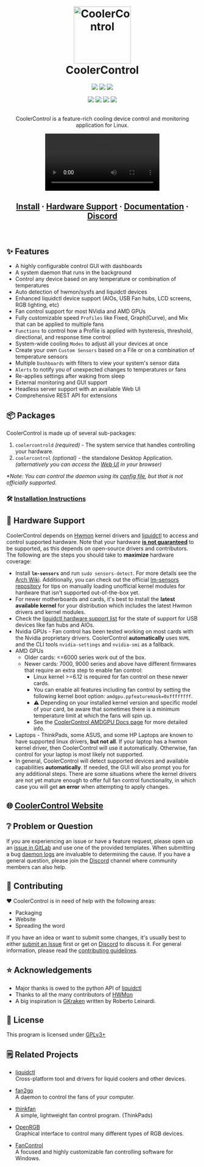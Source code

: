 <!-- trunk-ignore(markdownlint/MD041): First line should be heading -->
<div align="center">
  <h1>
  <img alt="CoolerControl" src="https://gitlab.com/coolercontrol/coolercontrol/-/raw/main/packaging/metadata/org.coolercontrol.CoolerControl.png" width="150">
  <br>
  CoolerControl
  <br>
  </h1>

<!-- trunk-ignore-begin(markdownlint)-->

<a href="https://discord.gg/MbcgUFAfhV"><img src="https://img.shields.io/badge/_-discord-_?style=for-the-badge&label=chat&logo=discord&color=568af2&labelColor=2c313c&logoColor=dce1ec"></a>
<a href="https://gitlab.com/coolercontrol/coolercontrol/-/releases"><img src="https://img.shields.io/gitlab/v/release/30707566?sort=semver&logo=gitlab&style=for-the-badge&color=568af2&labelColor=2c313c&logoColor=dce1ec"></a>
<a href="https://gitlab.com/coolercontrol/coolercontrol/-/commits"><img src="https://img.shields.io/gitlab/last-commit/coolercontrol/coolercontrol?style=for-the-badge&logo=gitlab&color=568af2&labelColor=2c313c&logoColor=dce1ec"></a>

<img src="https://img.shields.io/badge/_-Linux-2c313c?style=for-the-badge&logo=linux&logoColor=dce1ec">
<img src="https://img.shields.io/badge/_-Rust-2c313c?style=for-the-badge&logo=rust">
<img src="https://img.shields.io/badge/_-Vue-2c313c?style=for-the-badge&logo=vue.js">
<img src="https://img.shields.io/badge/_-Python-2c313c?style=for-the-badge&logo=python">

<!-- trunk-ignore-end(markdownlint)-->

<br/>
<br/>
<p>
CoolerControl is a feature-rich cooling device control and monitoring application for Linux.
</p>

<!-- trunk-ignore-begin(markdownlint/MD045): links with emojis -->

![](screenshots/coolercontrol.webm)

<!-- trunk-ignore-end(markdownlint/MD045): links with emojis -->

<!-- <img src="screenshots/coolercontrol-overview.png" alt="Screenshot" width="700"/> -->

</div>

<div align="center">
<h2>

<!-- trunk-ignore-begin(markdownlint/MD051): links with emojis -->

[Install](https://docs.coolercontrol.org/getting-started.html) ·
[Hardware Support](#🧰-hardware-support) · [Documentation](https://docs.coolercontrol.org) ·
[Discord](https://discord.gg/MbcgUFAfhV)

<!-- trunk-ignore-end(markdownlint/MD051): links with emojis -->

</h2>
</div>
<br/>

## ✨ Features

- A highly configurable control GUI with dashboards
- A system daemon that runs in the background
- Control any device based on any temperature or combination of temperatures
- Auto detection of hwmon/sysfs and liquidctl devices
- Enhanced liquidctl device support (AIOs, USB Fan hubs, LCD screens, RGB lighting, etc)
- Fan control support for most NVidia and AMD GPUs
- Fully customizable speed `Profiles` like Fixed, Graph(Curve), and Mix that can be applied to
  multiple fans
- `Functions` to control how a Profile is applied with hysteresis, threshold, directional, and
  response time control
- System-wide cooling `Modes` to adjust all your devices at once
- Create your own `Custom Sensors` based on a File or on a combination of temperature sensors
- Multiple `Dashboards` with filters to view your system's sensor data
- `Alerts` to notify you of unexpected changes to temperatures or fans
- Re-applies settings after waking from sleep
- External monitoring and GUI support
- Headless server support with an available Web UI
- Comprehensive REST API for extensions

## 📦 Packages

CoolerControl is made up of several sub-packages:

1. `coolercontrold` _(required)_ - The system service that handles controlling your hardware.
3. `coolercontrol` _(optional)_ - the standalone Desktop Application. _(alternatively you can access
   the [Web UI](http://localhost:11987) in your browser)_

_\*Note: You can control the daemon using its
[config file](https://gitlab.com/coolercontrol/coolercontrol/-/wikis/config-files), but that is not
officially supported._

### 🛠️ [Installation Instructions](https://docs.coolercontrol.org/getting-started.html)

## 🧰 Hardware Support

CoolerControl depends on [Hwmon](https://docs.kernel.org/hwmon/) kernel drivers and
[liquidctl](https://github.com/liquidctl/liquidctl) to access and control supported hardware. Note
that your hardware <ins>**is not guaranteed**</ins> to be supported, as this depends on open-source
drivers and contributors. The following are the steps you should take to **maximize** hardware
coverage:

- Install **`lm-sensors`** and run `sudo sensors-detect`. For more details see the
  [Arch Wiki](https://wiki.archlinux.org/index.php/Lm_sensors#Installation). Additionally, you can
  check out the official [lm-sensors repository](https://github.com/lm-sensors/lm-sensors/issues)
  for tips on manually loading unofficial kernel modules for hardware that isn't supported
  out-of-the-box yet.
- For newer motherboards and cards, it's best to install the **latest available kernel** for your
  distribution which includes the latest Hwmon drivers and kernel modules.
- Check the [liquidctl hardware support list](https://github.com/liquidctl/liquidctl) for the state
  of support for USB devices like fan hubs and AIOs.
- Nvidia GPUs - Fan control has been tested working on most cards with the Nvidia proprietary
  drivers. CoolerControl **automatically** uses `NVML` and the CLI tools `nvidia-settings` and
  `nvidia-smi` as a fallback.
- AMD GPUs
  - Older cards: <=6000 series work out of the box.
  - Newer cards: 7000, 9000 series and above have different firmwares that require an extra step to
    enable fan control:
    - Linux kernel >=6.12 is required for fan control on these newer cards.
    - You can enable all features including fan control by setting the following kernel boot option:
      `amdgpu.ppfeaturemask=0xffffffff`.
    - ⚠️ Depending on your installed kernel version and specific model of your card, be aware that
      sometimes there is a minimum temperature limit at which the fans will spin up.
    - See the
      [CoolerControl AMDGPU Docs page](https://docs.coolercontrol.org/hardware-support.html#amd-gpu)
      for more detailed info.
- Laptops - ThinkPads, some ASUS, and some HP Laptops are known to have supported linux drivers,
  **but not all**. If your laptop has a hwmon kernel driver, then CoolerControl will use it
  automatically. Otherwise, fan control for your laptop is most likely not supported.
- In general, CoolerControl will detect supported devices and available capabilities
  **automatically**. If needed, the GUI will also prompt you for any additional steps. There are
  some situations where the kernel drivers are not yet mature enough to offer full fan control
  functionality, in which case you will get **an error** when attempting to apply changes.

## 🌐 [CoolerControl Website](https://docs.coolercontrol.org)

## ❔ Problem or Question

If you are experiencing an issue or have a feature request, please open up an
[issue in GitLab](https://gitlab.com/coolercontrol/coolercontrol/-/issues) and use one of the
provided templates. When submitting a bug
[daemon logs](https://gitlab.com/coolercontrol/coolercontrol/-/wikis/Log-Output-&-Debugging#to-capture-log-output-to-a-file)
are invaluable to determining the cause. If you have a general question, please join the
[Discord](https://discord.gg/MbcgUFAfhV) channel where community members can also help.

## 🚀 Contributing

:heart: CoolerControl is in need of help with the following areas:

- Packaging
- Website
- Spreading the word

If you have an idea or want to submit some changes, it's usually best to either
[submit an Issue](https://gitlab.com/coolercontrol/coolercontrol/-/issues/) first or get on
[Discord](https://discord.gg/MbcgUFAfhV) to discuss it. For general information, please read the
[contributing guidelines](https://gitlab.com/coolercontrol/coolercontrol/-/blob/main/CONTRIBUTING.md).

## ⭐ Acknowledgements

- Major thanks is owed to the python API of [liquidctl](https://github.com/liquidctl/liquidctl)
- Thanks to all the many contributors of [HWMon](https://docs.kernel.org/hwmon/)
- A big inspiration is [GKraken](https://gitlab.com/leinardi/gkraken) written by Roberto Leinardi.

## 📝 License

This program is licensed under [GPLv3+](LICENSE)

## 🗒️ Related Projects

- [liquidctl](https://github.com/liquidctl/liquidctl)  
  Cross-platform tool and drivers for liquid coolers and other devices.

- [fan2go](https://github.com/markusressel/fan2go)  
  A daemon to control the fans of your computer.

- [thinkfan](https://github.com/vmatare/thinkfan)  
  A simple, lightweight fan control program. (ThinkPads)

- [OpenRGB](https://gitlab.com/CalcProgrammer1/OpenRGB)  
  Graphical interface to control many different types of RGB devices.

- [FanControl](https://github.com/Rem0o/FanControl.Releases)  
  A focused and highly customizable fan controlling software for Windows.
